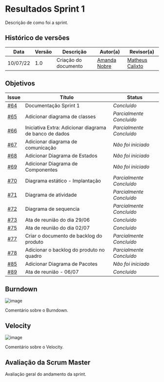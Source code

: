 # Resultados Sprint 1

Descrição de como foi a sprint.

## Histórico de versões

| Data     | Versão | Descrição            | Autor(a)                                     | Revisor(a)                                       |
| -------- | ------ | -------------------- | -------------------------------------------- | ------------------------------------------------ |
| 10/07/22 | 1.0    | Criação do documento | [Amanda Nobre](https://github.com/AmandaNbr) | [Matheus Calixto](https://github.com/matheuscvp) |

## Objetivos

| Issue                                                                   | Título                                                 | Status                   |
| ----------------------------------------------------------------------- | ------------------------------------------------------ | ------------------------ |
| [#64](https://github.com/UnBArqDsw2022-1/2022.1_G4_FluxoAgil/issues/64) | Documentação Sprint 1                                  | _Concluído_ |
| [#65](https://github.com/UnBArqDsw2022-1/2022.1_G4_FluxoAgil/issues/65) | Adicionar diagrama de classes                          | _Parcialmente Concluído_ |
| [#66](https://github.com/UnBArqDsw2022-1/2022.1_G4_FluxoAgil/issues/66) | Iniciativa Extra: Adicionar diagrama de banco de dados | _Parcialmente Concluído_ |
| [#67](https://github.com/UnBArqDsw2022-1/2022.1_G4_FluxoAgil/issues/67) | Adicionar diagrama de comunicação                      | _Não foi iniciado_ |
| [#68](https://github.com/UnBArqDsw2022-1/2022.1_G4_FluxoAgil/issues/68) | Adicionar Diagrama de Estados                          | _Não foi iniciado_ |
| [#69](https://github.com/UnBArqDsw2022-1/2022.1_G4_FluxoAgil/issues/69) | Adicionar Diagrama de Componentes                      | _Não foi iniciado_ |
| [#70](https://github.com/UnBArqDsw2022-1/2022.1_G4_FluxoAgil/issues/70) | Diagrama estático - Implantação                        | _Parcialmente Concluído_ |
| [#71](https://github.com/UnBArqDsw2022-1/2022.1_G4_FluxoAgil/issues/71) | Diagrama de atividade                                  | _Parcialmente Concluído_ |
| [#72](https://github.com/UnBArqDsw2022-1/2022.1_G4_FluxoAgil/issues/72) | Diagrama de sequencia                                  | _Parcialmente Concluído_ |
| [#73](https://github.com/UnBArqDsw2022-1/2022.1_G4_FluxoAgil/issues/73) | Ata de reunião do dia 29/06                            | _Concluído_ |
| [#75](https://github.com/UnBArqDsw2022-1/2022.1_G4_FluxoAgil/issues/75) | Ata de reunião do dia 02/07                            | _Concluído_ |
| [#77](https://github.com/UnBArqDsw2022-1/2022.1_G4_FluxoAgil/issues/77) | Criar o documento de backlog do produto                | _Parcialmente Concluído_ |
| [#78](https://github.com/UnBArqDsw2022-1/2022.1_G4_FluxoAgil/issues/78) | Adicionar o backlog do produto no quadro               | _Parcialmente Concluído_ |
| [#85](https://github.com/UnBArqDsw2022-1/2022.1_G4_FluxoAgil/issues/85) | Adicionar Diagrama de Pacotes                          | _Não foi iniciado_ |
| [#89](https://github.com/UnBArqDsw2022-1/2022.1_G4_FluxoAgil/issues/89) | Ata de reunião - 06/07                                 | _Concluído_ |

<!-- ## Quadro de conhecimentos

![image](link)

## Squad Health Check

![image](link) -->

## Burndown

![image](link)

Comentário sobre o Burndown.

## Velocity 

![image](link)

Comentário sobre o Velocity.

## Avaliação da Scrum Master

Avaliação geral do andamento da sprint.
